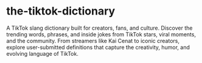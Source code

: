 # the-tiktok-dictionary
A TikTok slang dictionary built for creators, fans, and culture. Discover the trending words, phrases, and inside jokes from TikTok stars, viral moments, and the community. From streamers like Kai Cenat to iconic creators, explore user-submitted definitions that capture the creativity, humor, and evolving language of TikTok.
